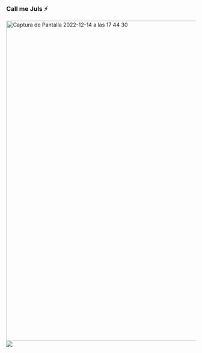 ### Call me Juls ⚡️

<img width="852" alt="Captura de Pantalla 2022-12-14 a las 17 44 30" src="https://user-images.githubusercontent.com/29893993/207656053-819a4372-0e18-449f-bbbf-3e93ac5f5f54.png">

<img src="{Badgehttps://img.shields.io/badge/Tableau-E97627?style=for-the-badge&logo=Tableau&logoColor=white}" />

<!--
**juliasabatel/juliasabatel** is a ✨ _special_ ✨ repository because its `README.md` (this file) appears on your GitHub profile.

Here are some ideas to get you started:

- 🔭 I’m currently working on ...
- 🌱 I’m currently learning ...
- 👯 I’m looking to collaborate on ...
- 🤔 I’m looking for help with ...
- 💬 Ask me about ...
- 📫 How to reach me: ...
- 😄 Pronouns: ...
- ⚡ Fun fact: ...
-->
